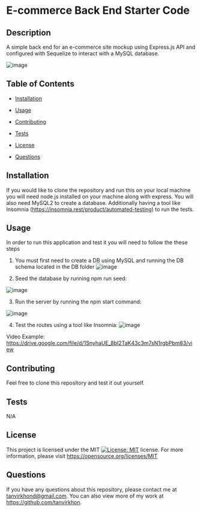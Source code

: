 # E-commerce Back End Starter Code

## Description 
A simple back end for an e-commerce site mockup using Express.js API and configured with Sequelize to interact with a MySQL database.

![image](https://user-images.githubusercontent.com/119143763/230510390-7bac14e1-c767-4268-82d4-74d26057fed3.png)


## Table of Contents
    
* [Installation](#installation) 
    
* [Usage](#usage) 
    
* [Contributing](#contributing) 
    
* [Tests](#tests) 
    
* [License](#license) 
    
* [Questions](#questions)
    
## Installation 
If you would like to clone the repository and run this on your local machine you will need node.js installed on your machine along with express. You will also need MySQL2 to create a database. Additionally having a tool like Insomnia (https://insomnia.rest/product/automated-testing) to run the tests. 
    
## Usage
In order to run this application and test it you will need to follow the these steps 

1. You must first need to create a DB using MySQL and running the DB schema located in the DB folder
![image](https://user-images.githubusercontent.com/119143763/230510933-16d8ea66-07f9-4ba3-96aa-680d86171816.png)

2. Seed the database by running npm run seed:

![image](https://user-images.githubusercontent.com/119143763/230511059-280608b5-62b2-429c-850a-cd3e82dfc882.png)

3. Run the server by running the npm start command: 

![image](https://user-images.githubusercontent.com/119143763/230511127-6295626a-5d6f-491b-8b6e-b2f4f8b9bc6b.png)

4. Test the routes using a tool like Insomnia: 
![image](https://user-images.githubusercontent.com/119143763/230511201-1c6778d0-ab8b-4e5d-8c65-8ee9f70562d7.png)

Video Example: https://drive.google.com/file/d/1SnyhaUE_8bI2TaK43c3m7sN1rgbPbm83/view

## Contributing 
Feel free to clone this repository and test it out yourself.
    
## Tests 
N/A

## License
This project is licensed under the MIT [![License: MIT](https://img.shields.io/badge/License-MIT-yellow.svg)](https://opensource.org/licenses/MIT) license. For more information, please visit https://opensource.org/licenses/MIT
    
## Questions
If you have any questions about this repository, please contact me at tanvirkhond@gmail.com. You can also view more of my work at https://github.com/tanvirkhon.
